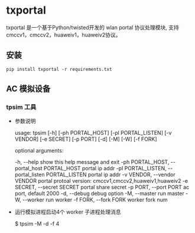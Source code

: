 # txportal

txportal 是一个基于Python/twisted开发的 wlan portal 协议处理模块, 支持cmccv1，cmccv2，huaweiv1，huaweiv2协议。

## 安装

    pip install txportal -r requirements.txt

## AC 模拟设备

### tpsim 工具

- 参数说明


    usage: tpsim [-h] [-ph PORTAL_HOST] [-pl PORTAL_LISTEN] [-v VENDOR]
              [-e SECRET] [-p PORT] [-d] [-M] [-W] [-f FORK]

    optional arguments:
    
    -h, --help            show this help message and exit
    -ph PORTAL_HOST, --portal_host PORTAL_HOST
                         portal ip addr
    -pl PORTAL_LISTEN, --portal_listen PORTAL_LISTEN
                         portal ip addr
    -v VENDOR, --vendor VENDOR
                         portal protoal version:
                         cmccv1,cmccv2,huaweiv1,huaweiv2
    -e SECRET, --secret SECRET
                         portal share secret
    -p PORT, --port PORT  ac port, default 2000
    -d, --debug           debug option
    -M, --master          run master
    -W, --worker          run worker
    -f FORK, --fork FORK  worker fork num


- 运行模拟进程启动4个 worker 子进程处理消息

    $ tpsim -M -d -f 4
 


